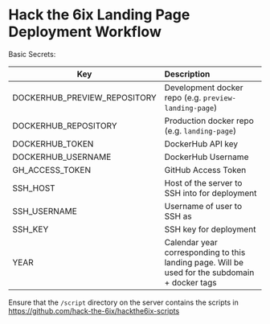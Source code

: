 # Hack the 6ix Landing Page Deployment Workflow

Basic Secrets:

| Key           | Description   |
| ------------- |:-------------|
| DOCKERHUB_PREVIEW_REPOSITORY     | Development docker repo (e.g. `preview-landing-page`) |
| DOCKERHUB_REPOSITORY     | Production docker repo (e.g. `landing-page`) |
| DOCKERHUB_TOKEN | DockerHub API key |
| DOCKERHUB_USERNAME | DockerHub Username |
| GH_ACCESS_TOKEN | GitHub Access Token |
| SSH_HOST | Host of the server to SSH into for deployment |
| SSH_USERNAME | Username of user to SSH as |
| SSH_KEY | SSH key for deployment |
| YEAR | Calendar year corresponding to this landing page. Will be used for the subdomain + docker tags |

Ensure that the `/script` directory on the server contains the scripts in https://github.com/hack-the-6ix/hackthe6ix-scripts
